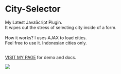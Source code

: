 # City-Selector
My Latest JavaScript Plugin.<br>
It wipes out the stress of selecting city inside of a form.<br><br>
How it works? I uses AJAX to load cities.<br>
Feel free to use it. Indonesian cities only.<br><br>

<a href='http://alfianchandra.me'>VISIT MY PAGE</a> for demo and docs.

<img src='https://ayuprint.co.id/wp-content/uploads/2015/08/Bendera-Merah-Putih-Vector-Corel-Draw-Indonesian-Flag-Red-White-Desain-01-Ayuprint-557x238.jpg'>
